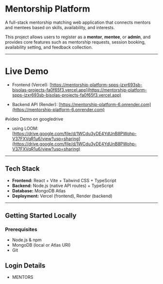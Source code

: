 # Mentorship Platform

A full-stack mentorship matching web application that connects mentors and mentees based on skills, availability, and interests.

This project allows users to register as a **mentor**, **mentee**, or **admin**, and provides core features such as mentorship requests, session booking, availability setting, and feedback collection.

---

# Live Demo

- Frontend (Vercel): [https://mentorship-platform-spps-izxr693sb-bisolas-projects-fa0f65f3.vercel.app](https://mentorship-platform-spps-izxr693sb-bisolas-projects-fa0f65f3.vercel.app)

- Backend API (Render): [https://mentorship-platform-6.onrender.com](https://mentorship-platform-6.onrender.com)

#video Demo on googledrive
- using LOOM: [https://drive.google.com/file/d/1WCdu3yDE4YdUnB8PWohp-V37FXVqR1u6/view?usp=sharing](https://drive.google.com/file/d/1WCdu3yDE4YdUnB8PWohp-V37FXVqR1u6/view?usp=sharing)


---

## Tech Stack

- **Frontend:** React + Vite + Tailwind CSS + TypeScript
- **Backend:** Node.js (native API routes) + TypeScript
- **Database:** MongoDB Atlas
- **Deployment:** Vercel (frontend), Render (backend)

---

## Getting Started Locally

### Prerequisites

- Node.js & npm
- MongoDB (local or Atlas URI)
- Git

## Login Details

- MENTORS


